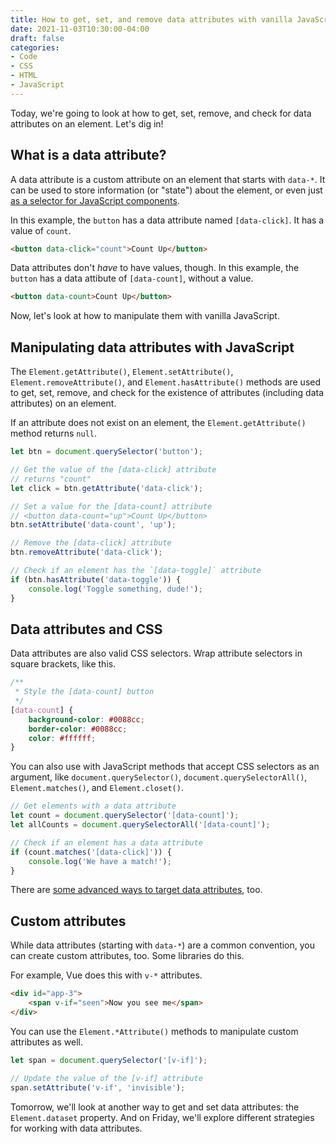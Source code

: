 ```yaml
---
title: How to get, set, and remove data attributes with vanilla JavaScript
date: 2021-11-03T10:30:00-04:00
draft: false
categories:
- Code
- CSS
- HTML
- JavaScript
---
```


Today, we're going to look at how to get, set, remove, and check for data attributes on an element. Let's dig in!

## What is a data attribute?

A data attribute is a custom attribute on an element that starts with `data-*`. It can be used to store information (or "state") about the element, or even just [as a selector for JavaScript components](/how-to-approach-javascript-selectors-with-vanilla-js/).

In this example, the `button` has a data attribute named `[data-click]`. It has a value of `count`.

```html
<button data-click="count">Count Up</button>
```

Data attributes don't _have_ to have values, though. In this example, the `button` has a data attibute of `[data-count]`, without a value.

```html
<button data-count>Count Up</button>
```

Now, let's look at how to manipulate them with vanilla JavaScript.

## Manipulating data attributes with JavaScript

The `Element.getAttribute()`, `Element.setAttribute()`, `Element.removeAttribute()`, and `Element.hasAttribute()` methods are used to get, set, remove, and check for the existence of attributes (including data attributes) on an element.

If an attribute does not exist on an element, the `Element.getAttribute()` method returns `null`.

```javascript
let btn = document.querySelector('button');

// Get the value of the [data-click] attribute
// returns "count"
let click = btn.getAttribute('data-click');

// Set a value for the [data-count] attribute
// <button data-count="up">Count Up</button>
btn.setAttribute('data-count', 'up');

// Remove the [data-click] attribute
btn.removeAttribute('data-click');

// Check if an element has the `[data-toggle]` attribute
if (btn.hasAttribute('data-toggle')) {
	console.log('Toggle something, dude!');
}
```

## Data attributes and CSS

Data attributes are also valid CSS selectors. Wrap attribute selectors in square brackets, like this. 

```css
/**
 * Style the [data-count] button
 */
[data-count] {
	background-color: #0088cc;
	border-color: #0088cc;
	color: #ffffff;
}
```

You can also use with JavaScript methods that accept CSS selectors as an argument, like `document.querySelector()`, `document.querySelectorAll()`, `Element.matches()`, and `Element.closet()`.

```js
// Get elements with a data attribute
let count = document.querySelector('[data-count]');
let allCounts = document.querySelectorAll('[data-count]');

// Check if an element has a data attribute
if (count.matches('[data-click]')) {
	console.log('We have a match!');
}
```

There are [some advanced ways to target data attributes](/attribute-selectors-in-css/), too.

## Custom attributes

While data attributes (starting with `data-*`) are a common convention, you can create custom attributes, too. Some libraries do this. 

For example, Vue does this with `v-*` attributes.

```html
<div id="app-3">
	<span v-if="seen">Now you see me</span>
</div>
```

You can use the `Element.*Attribute()` methods to manipulate custom attributes as well.

```js
let span = document.querySelector('[v-if]');

// Update the value of the [v-if] attribute
span.setAttribute('v-if', 'invisible');
```

Tomorrow, we'll look at another way to get and set data attributes: the `Element.dataset` property. And on Friday, we'll explore different strategies for working with data attributes.